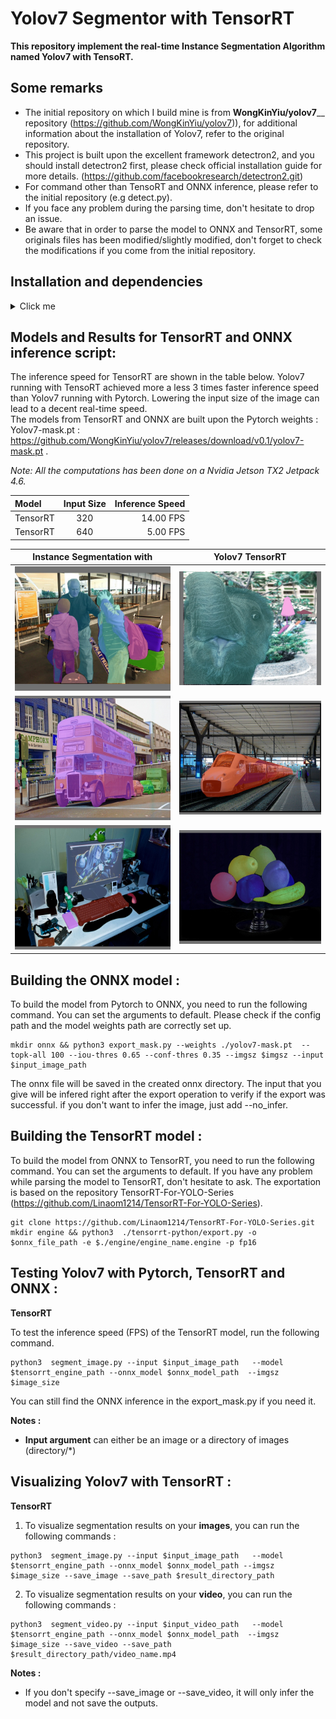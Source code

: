 # Yolov7 Segmentor with TensorRT
 **This repository implement the real-time Instance Segmentation Algorithm named Yolov7 with TensoRT.**
 
## Some remarks 
  - The initial repository on which I build mine is from **WongKinYiu/yolov7**__ repository (https://github.com/WongKinYiu/yolov7)), for additional information about the installation of Yolov7, refer to the original repository. 
  - This project is built upon the excellent framework detectron2, and you should install detectron2 first, please check official installation guide for more details. (https://github.com/facebookresearch/detectron2.git)
  - For command other than TensoRT and ONNX inference, please refer to the initial repository (e.g detect.py). 
  - If you face any problem during the parsing time, don't hesitate to drop an issue.
  - Be aware that in order to parse the model to ONNX and TensorRT, some originals files has been modified/slightly modified, don't forget to check the modifications if you come from the initial repository.
  
 
 ## Installation and dependencies
 <details>
    <summary>Click me</summary>
    - Install Pytorch (1.10.0) and TorchVision (0.11.1)
      ```
      pip3 install torch torchvision torchaudio --extra-index-url https://download.pytorch.org/whl/cu116
      
      If other versions of torch are needed, select yours by putting torch==1.11.0+cu102 for example.
      ```
    - Install CUDA (10.2) and cuDNN (8.0.0) : https://developer.nvidia.com/cuda-downloads?target_os=Linux&target_arch=x86_64&Distribution=WSL-Ubuntu&target_version=2.0&target_type=deb_local
    
      - For WSL-Ubuntu :
      ```
      sudo wget https://developer.download.nvidia.com/compute/cuda/repos/wsl-ubuntu/x86_64/cuda-wsl-ubuntu.pin
      sudo mv cuda-wsl-ubuntu.pin /etc/apt/preferences.d/cuda-repository-pin-600
      sudo wget https://developer.download.nvidia.com/compute/cuda/11.7.1/local_insta
          llers/cuda-repo-wsl-ubuntu-11-7-local_11.7.1-1_amd64.deb
      sudo dpkg -i cuda-repo-wsl-ubuntu-11-7-local_11.7.1-1_amd64.deb
      sudo cp /var/cuda-repo-wsl-ubuntu-11-7-local/cuda-96193861-keyring.gpg /usr/share/keyrings/
      sudo apt-get update
      sudo apt-get -y install cuda
      ```
    
    - Install TensorRT (8.0.1.6), if you are using an nvidia edge device, TensorRT should already be installed
      ```
      python3 -m pip install --upgrade setuptools pip
      python3 -m pip install nvidia-pyindex
      python3 -m pip install --upgrade nvidia-tensorrt
      
      Verify installation by writing  : assert tensorrt.Builder(tensorrt.Logger())
      ```
    - Install ONNX and ONNXruntime
      ```
      pip install onnxruntime-gpu
      pip install onnxruntime
      pip install numpy protobuf==4.21.5  
      pip install onnx
      ```
    - Install all the other packages needed to run the original SparseInst algorithm (Should be done if you have installed Dectectron2)
 </details>

 
 ## Models and Results for TensorRT and ONNX inference script:
 
 The inference speed for TensorRT are shown in the table below. Yolov7 running with TensoRT achieved more a less 3 times faster inference speed than Yolov7 running with Pytorch. Lowering the input size of the image can lead to a decent real-time speed.  
 The models from TensorRT and ONNX are built upon the Pytorch weights : Yolov7-mask.pt : https://github.com/WongKinYiu/yolov7/releases/download/v0.1/yolov7-mask.pt .
 
 *Note: All the computations has been done on a Nvidia Jetson TX2 Jetpack 4.6.*
 
 | Model | Input Size |  Inference Speed 
| :---         |     :---:      |     ---: |
| TensorRT     | 320    |  14.00 FPS    |
| TensorRT     | 640    |  5.00 FPS     |


  Instance Segmentation  with           |  Yolov7 TensorRT
:-------------------------:|:-------------------------:
![](results/640_trt_cv2img_VP_0.jpg)  |  ![](results/640_trt_cv2img_VP_1.jpg)
![](results/640_trt_cv2img_VP_2.jpg)  |  ![](results/640_trt_cv2img_VP_3.jpg)
![](results/640_trt_cv2img_VP_4.jpg)  |  ![](results/640_trt_cv2img_VP_5.jpg)
 

 ## Building the ONNX model  :
 
 To build the model from Pytorch to ONNX, you need to run the following command. You can set the arguments to default. Please check if the config path and the model weights path are correctly set up.
 ```
 mkdir onnx && python3 export_mask.py --weights ./yolov7-mask.pt  --topk-all 100 --iou-thres 0.65 --conf-thres 0.35 --imgsz $imgsz --input $input_image_path
 ```
 The onnx file will be saved in the created onnx directory. The input that you give will be infered right after the export operation to verify if the export was successful. if you don't want to infer the image, just add --no_infer.
 
  ## Building the TensorRT model  :
  
  To build the model from ONNX to TensorRT, you need to run the following command. You can set the arguments to default. If you have any problem while parsing the model to TensorRT, don't hesitate to ask. The exportation is based on the repository TensorRT-For-YOLO-Series (https://github.com/Linaom1214/TensorRT-For-YOLO-Series).
 ```
 git clone https://github.com/Linaom1214/TensorRT-For-YOLO-Series.git
 mkdir engine && python3  ./tensorrt-python/export.py -o $onnx_file_path -e $./engine/engine_name.engine -p fp16
 ```
 
  ## Testing Yolov7 with Pytorch, TensorRT and ONNX :
  **TensorRT**

  To test the inference speed (FPS) of the TensorRT model, run the following command. 

 ```
 python3  segment_image.py --input $input_image_path   --model $tensorrt_engine_path --onnx_model $onnx_model_path  --imgsz $image_size
 ```

 You can still find the ONNX inference in the export_mask.py if you need it. 

 
**Notes :**
- **Input argument** can either be an image or a directory of images (directory/*)
 
 ## Visualizing Yolov7 with TensorRT :
 **TensorRT**
  1. To visualize segmentation results on your **images**, you can run the following commands : 
 
 
 ```
python3  segment_image.py --input $input_image_path   --model $tensorrt_engine_path --onnx_model $onnx_model_path --imgsz $image_size --save_image --save_path $result_directory_path
 ```
 2. To visualize segmentation results on your **video**, you can run the following commands : 
 ```
python3  segment_video.py --input $input_video_path   --model $tensorrt_engine_path --onnx_model $onnx_model_path  --imgsz $image_size --save_video --save_path $result_directory_path/video_name.mp4
 ```

**Notes :**
- If you don't specify --save_image or --save_video, it will only infer the model and not save the outputs.


 
